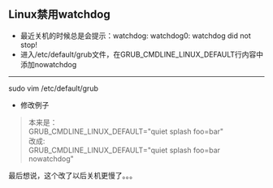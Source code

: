 Linux禁用watchdog
---
* 最近关机的时候总是会提示：watchdog: watchdog0: watchdog did not stop!
* 进入/etc/default/grub文件，在GRUB_CMDLINE_LINUX_DEFAULT行内容中添加nowatchdog 

***  
sudo vim /etc/default/grub  
* 修改例子  
>本来是：  
GRUB_CMDLINE_LINUX_DEFAULT="quiet splash foo=bar"  
改成:  
GRUB_CMDLINE_LINUX_DEFAULT="quiet splash foo=bar nowatchdog"
>

最后想说，这个改了以后关机更慢了。。。